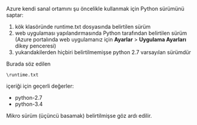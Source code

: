 Azure kendi sanal ortamını şu öncelikle kullanmak için Python sürümünü saptar:

1. kök klasöründe runtime.txt dosyasında belirtilen sürüm
2. web uygulaması yapılandırmasında Python tarafından belirtilen sürüm (Azure portalında web uygulamanız için **Ayarlar** > **Uygulama Ayarları** dikey penceresi)
3. yukarıdakilerden hiçbiri belirtilmemişse python 2.7 varsayılan sürümdür

Burada söz edilen 

    \runtime.txt

içeriği için geçerli değerler:

* python-2.7
* python-3.4

Mikro sürüm (üçüncü basamak) belirtilmişse göz ardı edilir.



<!--HONumber=Nov16_HO2-->


